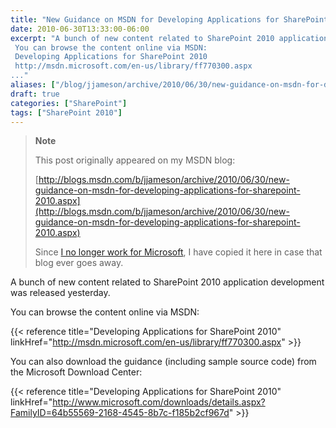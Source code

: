```yaml
---
title: "New Guidance on MSDN for Developing Applications for SharePoint 2010"
date: 2010-06-30T13:33:00-06:00
excerpt: "A bunch of new content related to SharePoint 2010 application development was released yesterday. 
 You can browse the content online via MSDN: 
 Developing Applications for SharePoint 2010 
 http://msdn.microsoft.com/en-us/library/ff770300.aspx 
..."
aliases: ["/blog/jjameson/archive/2010/06/30/new-guidance-on-msdn-for-developing-applications-for-sharepoint-2010.aspx"]
draft: true
categories: ["SharePoint"]
tags: ["SharePoint 2010"]
---
```


> **Note**
>
> This post originally appeared on my MSDN blog:
>
> [http://blogs.msdn.com/b/jjameson/archive/2010/06/30/new-guidance-on-msdn-for-developing-applications-for-sharepoint-2010.aspx](http://blogs.msdn.com/b/jjameson/archive/2010/06/30/new-guidance-on-msdn-for-developing-applications-for-sharepoint-2010.aspx)
>
> Since
> [I no longer work for Microsoft](/blog/jjameson/2011/09/02/last-day-with-microsoft),
> I have copied it here in case that blog ever goes away.

A bunch of new content related to SharePoint 2010 application development was
released yesterday.

You can browse the content online via MSDN:

{{< reference title="Developing Applications for SharePoint 2010"
linkHref="http://msdn.microsoft.com/en-us/library/ff770300.aspx" >}}

You can also download the guidance (including sample source code) from the
Microsoft Download Center:

{{< reference title="Developing Applications for SharePoint 2010"
linkHref="http://www.microsoft.com/downloads/details.aspx?FamilyID=64b55569-2168-4545-8b7c-f185b2cf967d" >}}
